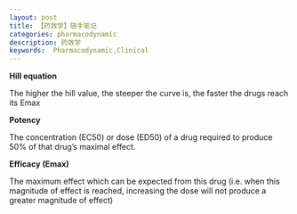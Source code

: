 ```yaml
---
layout: post
title: 【药效学】随手笔记
categories: pharmacodynamic
description: 药效学
keywords:  Pharmacodynamic,Clinical
---
```


**Hill equation**

The higher the hill value, the steeper the curve is, the faster the drugs reach its Emax


**Potency** 

The concentration (EC50) or dose (ED50) of a drug required to produce 50% of that drug’s maximal effect.


**Efficacy (Emax)**  

The maximum effect which can be expected from this drug (i.e. when this magnitude of effect is reached, increasing the dose will not produce a greater magnitude of effect)
